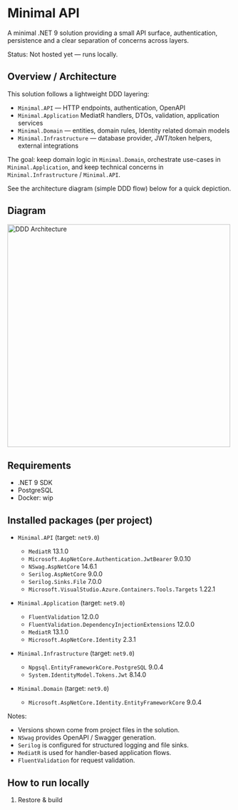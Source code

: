﻿# Minimal API

A minimal .NET 9 solution providing a small API surface, authentication, persistence and a clear separation of concerns across layers.

Status: Not hosted yet — runs locally.

## Overview / Architecture

This solution follows a lightweight DDD layering:

- `Minimal.API` — HTTP endpoints, authentication, OpenAPI
- `Minimal.Application` MediatR handlers, DTOs, validation, application services
- `Minimal.Domain` — entities, domain rules, Identity related domain models
- `Minimal.Infrastructure` — database provider, JWT/token helpers, external integrations

The goal: keep domain logic in `Minimal.Domain`, orchestrate use-cases in `Minimal.Application`, and keep technical concerns in `Minimal.Infrastructure` / `Minimal.API`.

See the architecture diagram (simple DDD flow) below for a quick depiction.

## Diagram

<img src="https://external-content.duckduckgo.com/iu/?u=https%3A%2F%2Fwww.hibit.dev%2Fimages%2Fposts%2F2021%2Fddd_layers.png&f=1&nofb=1&ipt=6682157bf2d5be73f17b10cf8255fe2c1366c96f0ea28d8d60e3df29a9f78a16" alt="DDD Architecture" width="500">

## Requirements

- .NET 9 SDK
- PostgreSQL
- Docker: wip

## Installed packages (per project)

- `Minimal.API` (target: `net9.0`)
  - `MediatR` 13.1.0
  - `Microsoft.AspNetCore.Authentication.JwtBearer` 9.0.10
  - `NSwag.AspNetCore` 14.6.1
  - `Serilog.AspNetCore` 9.0.0
  - `Serilog.Sinks.File` 7.0.0
  - `Microsoft.VisualStudio.Azure.Containers.Tools.Targets` 1.22.1

- `Minimal.Application` (target: `net9.0`)
  - `FluentValidation` 12.0.0
  - `FluentValidation.DependencyInjectionExtensions` 12.0.0
  - `MediatR` 13.1.0
  - `Microsoft.AspNetCore.Identity` 2.3.1

- `Minimal.Infrastructure` (target: `net9.0`)
  - `Npgsql.EntityFrameworkCore.PostgreSQL` 9.0.4
  - `System.IdentityModel.Tokens.Jwt` 8.14.0

- `Minimal.Domain` (target: `net9.0`)
  - `Microsoft.AspNetCore.Identity.EntityFrameworkCore` 9.0.4

Notes:
- Versions shown come from project files in the solution.
- `NSwag` provides OpenAPI / Swagger generation.
- `Serilog` is configured for structured logging and file sinks.
- `MediatR` is used for handler-based application flows.
- `FluentValidation` for request validation.

## How to run locally

1. Restore & build
